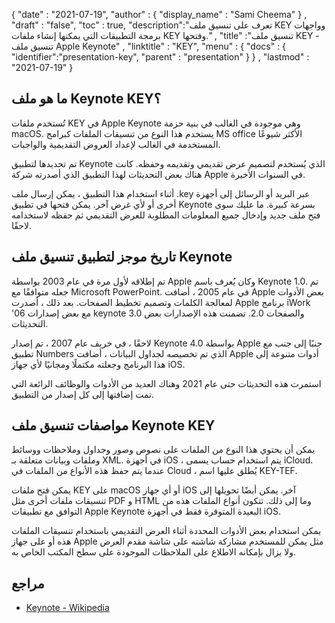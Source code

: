 {
  "date" : "2021-07-19",
  "author" : {
    "display_name" : "Sami Cheema"
} ,
  "draft" : "false",
  "toc" : true,
  "description":"تعرف على تنسيق ملف KEY وواجهات برمجة التطبيقات التي يمكنها إنشاء ملفات KEY وفتحها." ,
  "title" :"تنسيق ملف KEY - تنسيق ملف Apple Keynote" ,
  "linktitle" : "KEY",
  "menu" : {
    "docs" : {
      "identifier":"presentation-key",
      "parent" : "presentation"
}
} ,
  "lastmod" : "2021-07-19"
}

## ما هو ملف Keynote KEY؟ ##

تُستخدم ملفات KEY في Apple Keynote وهي موجودة في الغالب في بنية حزمة macOS. يستخدم هذا النوع من تنسيقات الملفات كبرامج MS office الأكثر شيوعًا المستخدمة في الغالب لإعداد العروض التقديمية والواجبات.

تم تحديدها لتطبيق Keynote الذي يُستخدم لتصميم عرض تقديمي وتقديمه وحفظه. كانت هناك بعض التحديثات لهذا التطبيق الذي أصدرته شركة Apple في السنوات الأخيرة.

أثناء استخدام هذا التطبيق ، يمكن إرسال ملف .key عبر البريد أو الرسائل إلى أجهزة أخرى أو لأي غرض آخر. يمكن فتحها في تطبيق Keynote بسرعة كبيرة. ما عليك سوى فتح ملف جديد وإدخال جميع المعلومات المطلوبة للعرض التقديمي ثم حفظه لاستخدامه لاحقًا.


## تاريخ موجز لتطبيق تنسيق ملف Keynote

تم إطلاقه لأول مرة في عام 2003 بواسطة Apple وكان يُعرف باسم Keynote 1.0. تم جعله متوافقًا مع Microsoft PowerPoint. في عام 2005 ، أضافت Apple بعض الأدوات لمعالجة الكلمات وتصميم تخطيط الصفحات. بعد ذلك ، أصدرت Apple برنامج iWork '06 مع بعض إصدارات keynote 3.0 والصفحات 2.0. تضمنت هذه الإصدارات بعض التحديثات.

لاحقًا ، في خريف عام 2007 ، تم إصدار Keynote 4.0 بواسطة Apple جنبًا إلى جنب مع تطبيق Numbers الذي تم تخصيصه لجداول البيانات ، أضافت Apple أدوات متنوعة إلى هذا البرنامج وجعلته مكتملًا ومجانيًا لأي جهاز iOS.

استمرت هذه التحديثات حتى عام 2021 وهناك العديد من الأدوات والوظائف الرائعة التي تمت إضافتها إلى كل إصدار من التطبيق.

## مواصفات تنسيق ملف Keynote KEY

يمكن أن يحتوي هذا النوع من الملفات على نصوص وصور وجداول وملاحظات ووسائط وملفات وبيانات متعلقة بـ XML. في أجهزة iOS ، يتم استخدام حساب يسمى iCloud. عندما يتم حفظ هذه الأنواع من الملفات في Cloud ، يُطلق عليها اسم KEY-TEF.

يمكن فتح ملفات KEY على macOS أو أي جهاز iOS آخر. يمكن أيضًا تحويلها إلى تنسيقات ملفات أخرى مثل PDF و HTML وما إلى ذلك. تتكون أنواع الملفات هذه من التوافق مع تطبيقات Apple Keynote البعيدة المتوفرة فقط في أجهزة iOS.

يمكن استخدام بعض الأدوات المحددة أثناء العرض التقديمي باستخدام تنسيقات الملفات هذه أو على جهاز Apple مثل يمكن للمستخدم مشاركة شاشته على شاشة مقدم العرض ولا يزال بإمكانه الاطلاع على الملاحظات الموجودة على سطح المكتب الخاص به.

## مراجع ##

* [Keynote - Wikipedia](https://en.wikipedia.org/wiki/Keynote_(presentation_software))

